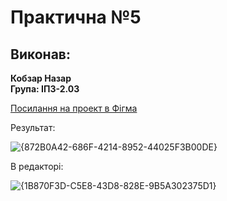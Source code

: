 # Практична №5

## Виконав:  
**Кобзар Назар**  
**Група: ІПЗ-2.03**  

[Посилання на проект в Фігма](https://www.figma.com/design/KRtbqlvCoZoCbdadmrim6k/Untitled?node-id=0-1&t=mGmwQncPCAN5oC8u-1)

Результат:

![{872B0A42-686F-4214-8952-44025F3B00DE}](https://github.com/user-attachments/assets/d7063c98-098b-47be-83ae-3ec096c23000)


В редакторі:

![{1B870F3D-C5E8-43D8-828E-9B5A302375D1}](https://github.com/user-attachments/assets/02f13a8c-80ec-4c9e-bb70-c24305d1b9b4)

